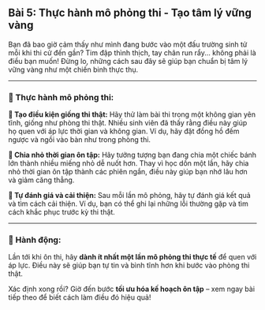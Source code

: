 ## Bài 5: Thực hành mô phỏng thi - Tạo tâm lý vững vàng

Bạn đã bao giờ cảm thấy như mình đang bước vào một đấu trường sinh tử mỗi khi thi cử đến gần? Tim đập thình thịch, tay chân run rẩy... không phải là điều bạn muốn! Đừng lo, những cách sau đây sẽ giúp bạn chuẩn bị tâm lý vững vàng như một chiến binh thực thụ.

---

### 📌 Thực hành mô phỏng thi:

**🔹 Tạo điều kiện giống thi thật:**
Hãy thử làm bài thi trong một không gian yên tĩnh, giống như phòng thi thật. Nhiều sinh viên đã thấy rằng điều này giúp họ quen với áp lực thời gian và không gian. Ví dụ, hãy đặt đồng hồ đếm ngược và ngồi vào bàn như trong phòng thi.

**🔹 Chia nhỏ thời gian ôn tập:**
Hãy tưởng tượng bạn đang chia một chiếc bánh lớn thành nhiều miếng nhỏ dễ nuốt hơn. Thay vì học dồn một lần, hãy chia nhỏ thời gian ôn tập thành các phiên ngắn, điều này giúp bạn nhớ lâu hơn và giảm căng thẳng.

**🔹 Tự đánh giá và cải thiện:**
Sau mỗi lần mô phỏng, hãy tự đánh giá kết quả và tìm cách cải thiện. Ví dụ, bạn có thể ghi lại những lỗi thường gặp và tìm cách khắc phục trước kỳ thi thật.

---

### 🚀 Hành động:

Lần tới khi ôn thi, hãy **dành ít nhất một lần mô phỏng thi thực tế** để quen với áp lực. Điều này sẽ giúp bạn tự tin và bình tĩnh hơn khi bước vào phòng thi thật.

Xác định xong rồi? Giờ đến bước **tối ưu hóa kế hoạch ôn tập** – xem ngay bài tiếp theo để biết cách làm điều đó hiệu quả!